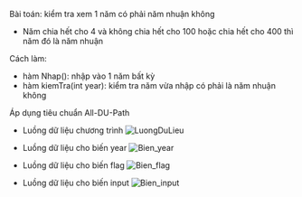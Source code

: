 ﻿Bài toán: kiểm tra xem 1 năm có phải năm nhuận không
- Năm chia hết cho 4 và không chia hết cho 100 hoặc chia hết cho 400 thì năm đó là năm nhuận

Cách làm:
- hàm Nhap(): nhập vào 1 năm bất kỳ
- hàm kiemTra(int year): kiểm tra năm vừa nhập có phải là năm nhuận không

Áp dụng tiêu chuẩn All-DU-Path

- Luồng dữ liệu chương trình
![LuongDuLieu](https://github.com/huyendtt58/int3117-2016/blob/master/NguyenThiHuyen/BT3/images/Luongdulieuchung.PNG)

- Luồng dữ liệu cho biến year
![Bien_year](https://github.com/huyendtt58/int3117-2016/blob/master/NguyenThiHuyen/BT3/images/Luongdulieuchobien_year.PNG)

- Luồng dữ liệu cho biến flag
![Bien_flag](https://github.com/huyendtt58/int3117-2016/blob/master/NguyenThiHuyen/BT3/images/Luongdulieuchobien_flag.PNG)

- Luồng dữ liệu cho biến input
![Bien_input](https://github.com/huyendtt58/int3117-2016/blob/master/NguyenThiHuyen/BT3/images/Luongdulieucobien_input.PNG)
